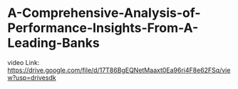 # A-Comprehensive-Analysis-of-Performance-Insights-From-A-Leading-Banks

video Link: https://drive.google.com/file/d/17T86BgEQNetMaaxt0Ea96ri4F8e62FSq/view?usp=drivesdk
